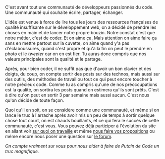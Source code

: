 C'est avant tout une communauté de développeurs passionnés du code. Une communauté qui souhaite écrire, partager, échanger.

L'idée est venue à force de lire tous les jours des ressources françaises de qualité
insuffisante sur le développement web, on a décidé de prendre les choses en main
et de lancer notre propre bouzin.
Notre constat c'est que notre métier, c'est de coder.
Et on aime ça.
Mais attention on aime faire ça sans en mettre partout sur la cuvette,
on aime quand y'a pas d'éclaboussures, quand c'est propre et qu'à la fin
on peut le prendre en photo et le *tweeter* car on en est fier.
Tu auras donc compris que nos valeurs principales sont la qualité et le partage.

Après, pour bien coder, il ne suffit pas que d'avoir un bon clavier et des doigts,
du coup, on compte sortir des posts sur des technos, mais aussi sur des outils,
des méthodes de travail ou tout ce qui peut encore toucher à notre précieux code.
Comme tu as compris qu'une de nos préoccupations est la qualité,
on sortira les posts quand on estimera qu'ils sont prêts.
C'est à dire qu'on peut en sortir 3 par semaine mais aussi aucun.
C'est nous qu'on décide de toute façon.

Quoi qu'il en soit, on se considère comme une communauté, et même si on lance le
truc à l'arrache après avoir mis un peu de temps à sortir quelque chose tout court,
on est chauds bouillants, et ce qui fera le succès de cette communauté, c'est vous.
Vous pouvez déjà participer à l'évolution du site en allant voir
[sur quoi on travaille](https://github.com/putaindecode/website/issues?labels=post&state=open)
 et même
[nous faire vos propositions](https://github.com/putaindecode/propositions-de-posts)
ou même encore nous poser une question sur [le forum](https://github.com/putaindecode/forum/issues).

_On compte vraiment sur vous pour nous aider à faire de Putain de Code un truc magnifique._
